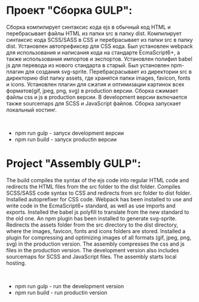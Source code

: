 # Проект "Сборка GULP":

Сборка компилирует синтаксис кода ejs в обычный код HTML и перебрасывает файлы HTML из папки src в папку dist. Компилирует синтаксис кода SCSS/SASS в CSS и перебрасывает из папки src в папку dist. Установлен автопрефиксер для CSS кода. Был установлен webpack для использования и написания кода на стандарте EcmaScript6+, а также использования импортов и экспортов. Установлен полифил babel js для перевода из нового стандарта в старый. Был установлен npm-плагин для создания svg-sprite. Перебрасрасывает из директории src в директорию dist папку assets, где хранятся папки images, favicon, fonts и icons. Установлен плагин для сжатия и оптимизации картинок всех форматов(gif, jpeg, png, svg) в production версии. Сборка сжимает файлы css и js в production версии. В development версии включается также sourcemaps для SCSS и JavaScript файлов. Сборка запускает локальный хостинг.

<br>

* npm run gulp - запуск development версии
* npm run build - запуск productin версии

# Project "Assembly GULP":

The build compiles the syntax of the ejs code into regular HTML code and redirects the HTML files from the src folder to the dist folder. Compiles SCSS/SASS code syntax to CSS and redirects from src folder to dist folder. Installed autoprefixer for CSS code. Webpack has been installed to use and write code in the EcmaScript6+ standard, as well as use imports and exports. Installed the babel js polyfill to translate from the new standard to the old one. An npm plugin has been installed to generate svg-sprite. Redirects the assets folder from the src directory to the dist directory, where the images, favicon, fonts and icons folders are stored. Installed a plugin for compressing and optimizing images of all formats (gif, jpeg, png, svg) in the production version. The assembly compresses the css and js files in the production version. The development version also includes sourcemaps for SCSS and JavaScript files. The assembly starts local hosting.

<br>

* npm run gulp - run the development version
* npm run build - run productin version

